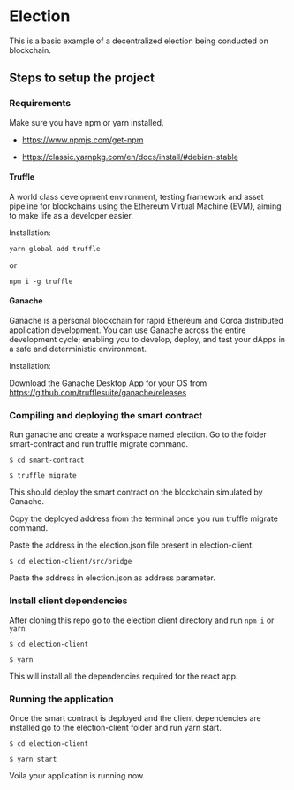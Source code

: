 # Election

This is a basic example of a decentralized election being conducted on blockchain.

## Steps to setup the project

### Requirements

Make sure you have npm or yarn installed.

- https://www.npmjs.com/get-npm

- https://classic.yarnpkg.com/en/docs/install/#debian-stable



#### Truffle

A world class development environment, testing framework and asset pipeline for blockchains using the Ethereum Virtual Machine (EVM), aiming to make life as a developer easier.

Installation:

`yarn global add truffle`

or 

`npm i -g truffle`

#### Ganache

Ganache is a personal blockchain for rapid Ethereum and Corda distributed application development. You can use Ganache across the entire development cycle; enabling you to develop, deploy, and test your dApps in a safe and deterministic environment.

Installation:

Download the Ganache Desktop App for your OS from https://github.com/trufflesuite/ganache/releases

### Compiling and deploying the smart contract

Run ganache and create a workspace named election.
Go to the folder smart-contract and run truffle migrate command.

`$ cd smart-contract`

`$ truffle migrate`

This should deploy the smart contract on the blockchain simulated by Ganache. 

Copy the deployed address from the terminal once you run truffle migrate command.

Paste the address in the election.json file present in election-client.

`$ cd election-client/src/bridge`

Paste the address in election.json as address parameter.

### Install client dependencies

After cloning this repo go to the election client directory and run `npm i` or `yarn`

`$ cd election-client`

`$ yarn`

This will install all the dependencies required for the react app.

### Running the application

Once the smart contract is deployed and the client dependencies are installed go to the election-client folder and run yarn start.

`$ cd election-client`

`$ yarn start`

Voila your application is running now.


